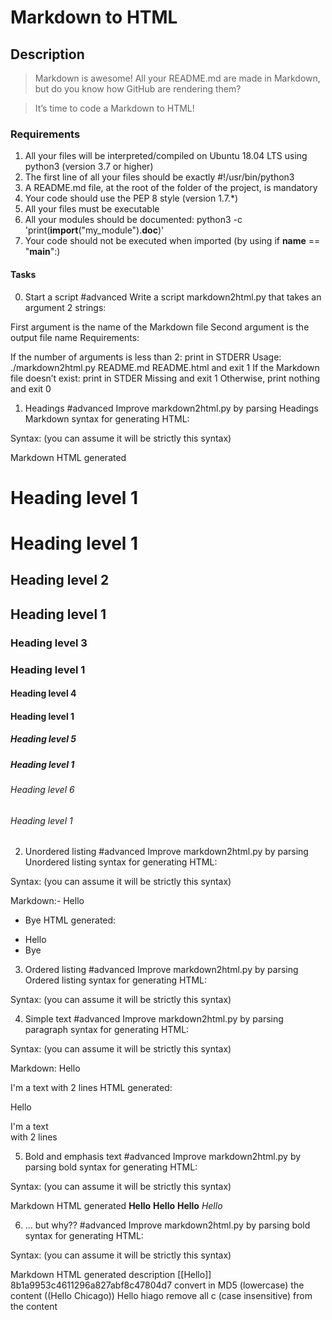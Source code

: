 # Markdown to HTML

## Description
> Markdown is awesome! All your README.md are made in Markdown, but do you know how GitHub are rendering them?

> It’s time to code a Markdown to HTML!

### Requirements
1. All your files will be interpreted/compiled on Ubuntu 18.04 LTS using python3 (version 3.7 or higher)
2. The first line of all your files should be exactly #!/usr/bin/python3
3. A README.md file, at the root of the folder of the project, is mandatory
4. Your code should use the PEP 8 style (version 1.7.*)
5. All your files must be executable
6. All your modules should be documented: python3 -c 'print(__import__("my_module").__doc__)'
7. Your code should not be executed when imported (by using if __name__ == "__main__":)

#### Tasks
0. Start a script
#advanced
Write a script markdown2html.py that takes an argument 2 strings:

First argument is the name of the Markdown file
Second argument is the output file name
Requirements:

If the number of arguments is less than 2: print in STDERR Usage: ./markdown2html.py README.md README.html and exit 1
If the Markdown file doesn’t exist: print in STDER Missing <filename> and exit 1
Otherwise, print nothing and exit 0


1. Headings
#advanced
Improve markdown2html.py by parsing Headings Markdown syntax for generating HTML:

Syntax: (you can assume it will be strictly this syntax)

Markdown	HTML generated
# Heading level 1	<h1>Heading level 1</h1>
## Heading level 2	<h2>Heading level 1</h2>
### Heading level 3	<h3>Heading level 1</h3>
#### Heading level 4	<h4>Heading level 1</h4>
##### Heading level 5	<h5>Heading level 1</h5>
###### Heading level 6	<h6>Heading level 1</h6>


2. Unordered listing
#advanced
Improve markdown2html.py by parsing Unordered listing syntax for generating HTML:

Syntax: (you can assume it will be strictly this syntax)

Markdown:- Hello
- Bye
HTML generated:

<ul>
    <li>Hello</li>
    <li>Bye</li>
</ul>


3. Ordered listing
#advanced
Improve markdown2html.py by parsing Ordered listing syntax for generating HTML:

Syntax: (you can assume it will be strictly this syntax)


4. Simple text
#advanced
Improve markdown2html.py by parsing paragraph syntax for generating HTML:

Syntax: (you can assume it will be strictly this syntax)

Markdown:
Hello

I'm a text
with 2 lines
HTML generated:

<p>
    Hello
</p>
<p>
    I'm a text
        <br />
    with 2 lines
</p>


5. Bold and emphasis text
#advanced
Improve markdown2html.py by parsing bold syntax for generating HTML:

Syntax: (you can assume it will be strictly this syntax)

Markdown	HTML generated
**Hello**	<b>Hello</b>
__Hello__	<em>Hello</em>



6. ... but why??
#advanced
Improve markdown2html.py by parsing bold syntax for generating HTML:

Syntax: (you can assume it will be strictly this syntax)

Markdown	HTML generated	description
[[Hello]]	8b1a9953c4611296a827abf8c47804d7	convert in MD5 (lowercase) the content
((Hello Chicago))	Hello hiago	remove all c (case insensitive) from the content

